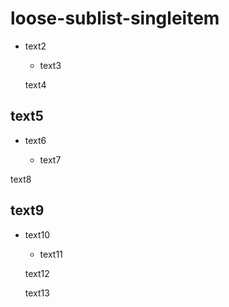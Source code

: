 # loose-sublist-singleitem

  * text2

    * text3

    text4

## text5

  * text6

    * text7

  text8

## text9

  * text10

    * text11

    text12

    text13
